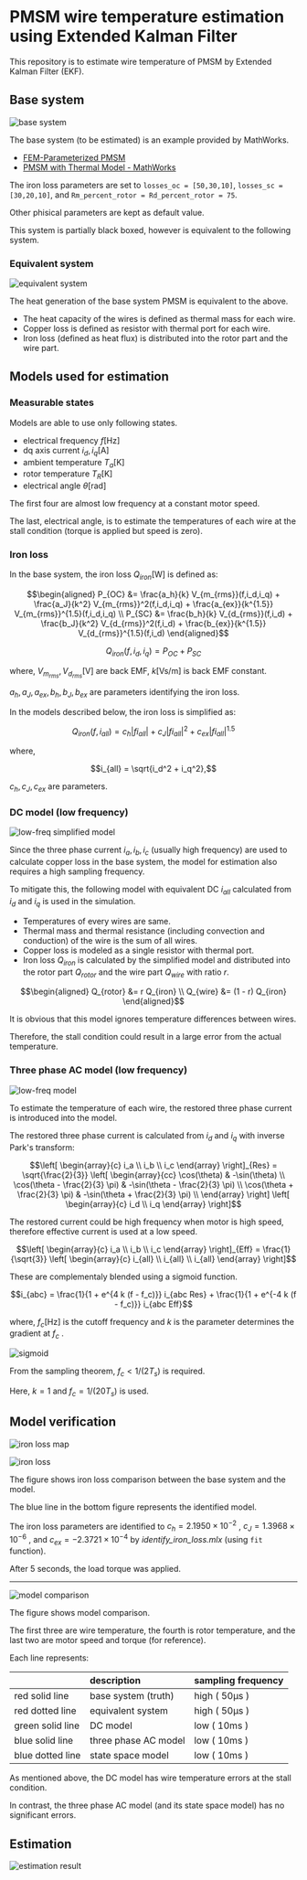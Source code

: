# PMSM wire temperature estimation using Extended Kalman Filter

This repository is to estimate wire temperature of PMSM by Extended Kalman Filter (EKF).

## Base system

![base system](docs/figures/model_base.png)

The base system (to be estimated) is an example provided by MathWorks.

- [FEM-Parameterized PMSM](https://jp.mathworks.com/help/sps/ref/femparameterizedpmsm.html)
- [PMSM with Thermal Model - MathWorks](https://jp.mathworks.com/help/sps/ug/pmsm-with-thermal-model.html)

The iron loss parameters are set to `losses_oc = [50,30,10]`, `losses_sc = [30,20,10]`, and `Rm_percent_rotor = Rd_percent_rotor = 75`.

Other phisical parameters are kept as default value.

This system is partially black boxed, however is equivalent to the following system.

### Equivalent system

![equivalent system](docs/figures/model_equivalent.png)

The heat generation of the base system PMSM is equivalent to the above.

- The heat capacity of the wires is defined as thermal mass for each wire.
- Copper loss is defined as resistor with thermal port for each wire.
- Iron loss (defined as heat flux) is distributed into the rotor part and the wire part.

## Models used for estimation

### Measurable states

Models are able to use only following states.

- electrical frequency $`f \mathrm{[Hz]}`$
- dq axis current $`i_d, i_q \mathrm{[A]}`$
- ambient temperature $`T_a \mathrm{[K]}`$
- rotor temperature $`T_R \mathrm{[K]}`$
- electrical angle $`\theta \mathrm{[rad]}`$

The first four are almost low frequency at a constant motor speed.

The last, electrical angle, is to estimate the temperatures of each wire at the stall condition (torque is applied but speed is zero).

### Iron loss

In the base system, the iron loss $`Q_{iron} \mathrm{[W]}`$ is defined as:

```math
\begin{aligned}
P_{OC} &= \frac{a_h}{k} V_{m_{rms}}(f,i_d,i_q)
+ \frac{a_J}{k^2} V_{m_{rms}}^2(f,i_d,i_q)
+ \frac{a_{ex}}{k^{1.5}} V_{m_{rms}}^{1.5}(f,i_d,i_q) \\

P_{SC} &= \frac{b_h}{k} V_{d_{rms}}(f,i_d)
+ \frac{b_J}{k^2} V_{d_{rms}}^2(f,i_d)
+ \frac{b_{ex}}{k^{1.5}} V_{d_{rms}}^{1.5}(f,i_d)
\end{aligned}
```

```math
Q_{iron}(f,i_d,i_q) = P_{OC} + P_{SC}
```

where, $`V_{m_{rms}}, V_{d_{rms}} \mathrm{[V]}`$ are back EMF, $`k \mathrm{[Vs/m]}`$ is back EMF constant.

$`a_h, a_J, a_{ex}, b_h, b_J, b_{ex}`$ are parameters identifying the iron loss.

In the models described below, the iron loss is simplified as:

```math
Q_{iron}(f,i_{all}) = c_h |f i_{all}| + c_J |f i_{all}|^2 + c_{ex} |f i_{all}|^{1.5}
```

where,

```math
i_{all} = \sqrt{i_d^2 + i_q^2},
```

$`c_h, c_J, c_{ex}`$ are parameters.

### DC model (low frequency)

![low-freq simplified model](docs/figures/model_low_freq_simplified.png)

Since the three phase current $`i_a, i_b, i_c`$ (usually high frequency) are used to calculate copper loss in the base system, the model for estimation also requires a high sampling frequency.

To mitigate this, the following model with equivalent DC $`i_{all}`$ calculated from $`i_d`$ and $`i_q`$ is used in the simulation.

- Temperatures of every wires are same.
- Thermal mass and thermal resistance (including convection and conduction) of the wire is the sum of all wires.
- Copper loss is modeled as a single resistor with thermal port.
- Iron loss $`Q_{iron}`$ is calculated by the simplified model and distributed into the rotor part $`Q_{rotor}`$ and the wire part $`Q_{wire}`$ with ratio $`r`$.

```math
\begin{aligned}
Q_{rotor} &= r Q_{iron} \\
Q_{wire} &= (1 - r) Q_{iron}
\end{aligned}
```

It is obvious that this model ignores temperature differences between wires.

Therefore, the stall condition could result in a large error from the actual temperature.

### Three phase AC model (low frequency)

![low-freq model](docs/figures/model_low_freq.png)

To estimate the temperature of each wire, the restored three phase current is introduced into the model.

The restored three phase current is calculated from $`i_d`$ and $`i_q`$ with inverse Park's transform:

```math
\left[ \begin{array}{c}
i_a \\ i_b \\ i_c
\end{array} \right]_{Res}
=
\sqrt{\frac{2}{3}} \left[ \begin{array}{cc}
\cos(\theta) & -\sin(\theta) \\
\cos(\theta - \frac{2}{3} \pi) & -\sin(\theta - \frac{2}{3} \pi) \\
\cos(\theta + \frac{2}{3} \pi) & -\sin(\theta + \frac{2}{3} \pi) \\
\end{array} \right]

\left[ \begin{array}{c}
i_d \\ i_q
\end{array} \right]
```

The restored current could be high frequency when motor is high speed, therefore effective current is used at a low speed.

```math
\left[ \begin{array}{c}
i_a \\ i_b \\ i_c
\end{array} \right]_{Eff}
=
\frac{1}{\sqrt{3}} \left[ \begin{array}{c}
i_{all} \\ i_{all} \\ i_{all}
\end{array} \right]
```

These are complementaly blended using a sigmoid function.

```math
i_{abc} = \frac{1}{1 + e^{4 k (f - f_c)}} i_{abc Res} + \frac{1}{1 + e^{-4 k (f - f_c)}} i_{abc Eff}
```

where, $`f_c \mathrm{[Hz]}`$ is the cutoff frequency and $`k`$ is the parameter determines the gradient at $`f_c`$ .

![sigmoid](docs/figures/sigmoid.png)

From the sampling theorem, $`f_c < 1 / (2 T_s)`$ is required.

Here, $`k = 1`$ and $`f_c = 1 / (20 T_s)`$ is used.

## Model verification

![iron loss map](docs/figures/identified_iron_loss.png)

![iron loss](docs/figures/iron_loss_comparison.png)

The figure shows iron loss comparison between the base system and the model.

The blue line in the bottom figure represents the identified model.

The iron loss parameters are identified to $`c_h = 2.1950 \times 10^{-2}`$ , $`c_J = 1.3968 \times 10^{-6}`$ , and $`c_{ex} = -2.3721 \times 10^{-4}`$ by *identify_iron_loss.mlx* (using `fit` function).

After 5 seconds, the load torque was applied.

---

![model comparison](docs/figures/thermal_model_comparison.png)

The figure shows model comparison.

The first three are wire temperature, the fourth is rotor temperature, and the last two are motor speed and torque (for reference).

Each line represents:

|| description | sampling frequency |
|:-|:-|:-|
| red solid line | base system (truth) | high ( $`50 \mathrm{\mu s}`$ ) |
| red dotted line | equivalent system | high ( $`50 \mathrm{\mu s}`$ ) |
| green solid line | DC model | low ( $`10 \mathrm{ms}`$ ) |
| blue solid line | three phase AC model | low ( $`10 \mathrm{ms}`$ ) |
| blue dotted line | state space model | low ( $`10 \mathrm{ms}`$ ) |

As mentioned above, the DC model has wire temperature errors at the stall condition.

In contrast, the three phase AC model (and its state space model) has no significant errors.

## Estimation

![estimation result](docs/figures/estimation_verification.png)
